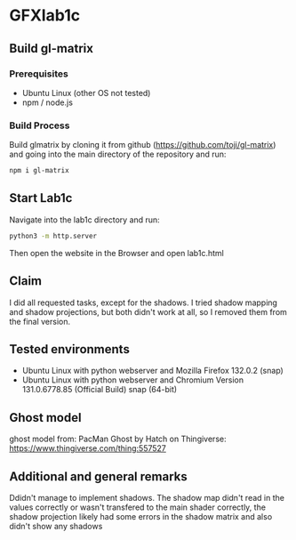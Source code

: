 # GFXlab1c
## Build gl-matrix
### Prerequisites
- Ubuntu Linux (other OS not tested)
- npm / node.js
### Build Process
Build glmatrix by cloning it from github (https://github.com/toji/gl-matrix) and going into the main directory of the repository and run: 
```bash
npm i gl-matrix
```
## Start Lab1c
Navigate into the lab1c directory and run:
```bash
python3 -m http.server
```
Then open the website in the Browser and open lab1c.html

## Claim
I did all requested tasks, except for the shadows. I tried shadow mapping and shadow projections, but both didn't work at all, so I removed them from the final version.

## Tested environments
- Ubuntu Linux with python webserver and Mozilla Firefox 132.0.2 (snap)
- Ubuntu Linux with python webserver and Chromium Version 131.0.6778.85 (Official Build) snap (64-bit)

## Ghost model
ghost model from: PacMan Ghost by Hatch on Thingiverse: https://www.thingiverse.com/thing:557527

## Additional and general remarks
Ddidn't manage to implement shadows. The shadow map didn't read in the values correctly or wasn't transfered to the main shader correctly, the shadow projection likely had some errors in the shadow matrix and also didn't show any shadows
